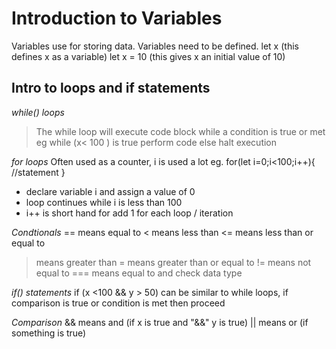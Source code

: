 # Introduction to Variables

Variables use for storing data.
Variables need to be defined.
let x (this defines x as a variable)
let x = 10 (this gives x an initial value of 10)


## Intro to loops and if statements
*while() loops*
> The while loop will execute code block while a condition is true or met
eg while (x< 100 ) is true perform code else halt execution

*for loops*
Often used as a counter, i is used a lot 
eg. for(let i=0;i<100;i++){ //statement }
- declare variable i and assign a value of 0
- loop continues while i is less than 100
- i++ is short hand for add 1 for each loop / iteration

*Condtionals*
== means equal to
< means less than
<= means less than or equal to
> means greater than
>= means greater than or equal to
!= means not equal to
=== means equal to and check data type

*if() statements*
if (x <100  && y > 50) can be similar to while loops, if comparison is true or condition is met then proceed

*Comparison*
&& means and (if x is true and "&&" y is true)
|| means or (if something is true)
